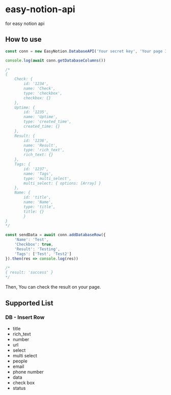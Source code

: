 # easy-notion-api
for easy notion api

## How to use
``` javascript
const conn = new EasyNotion.DatabaseAPI('Your secret key', 'Your page ID')

console.log(await conn.getDatabaseColumns())

/*
{
    Check: { 
        id: '1234', 
        name: 'Check', 
        type: 'checkbox', 
        checkbox: {}
    },
    Uptime: {
        id: '1235',
        name: 'Uptime',
        type: 'created_time',
        created_time: {}
    },
    Result: { 
        id: '1236', 
        name: 'Result', 
        type: 'rich_text', 
        rich_text: {} 
    },
    Tags: {
        id: '1237',
        name: 'Tags',
        type: 'multi_select',
        multi_select: { options: [Array] }
    },
    Name: { 
        id: 'title', 
        name: 'Name', 
        type: 'title', 
        title: {} 
        }
}
*/

const sendData = await conn.addDatabaseRow({
    'Name': 'Test',
    'Checkbox': true,
    'Result': 'Testing',
    'Tags': ['Test', 'Test2']
}).then(res => console.log(res))

/*
{ result: 'success' }
*/
```
Then, You can check the result on your page.



## Supported List
### DB - Insert Row
- title
- rich_text
- number
- url
- select
- multi select
- people
- email
- phone number
- data
- check box
- status